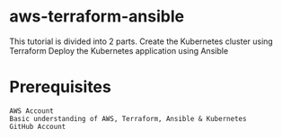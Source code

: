 # aws-terraform-ansible
This tutorial is divided into 2 parts.
	Create the Kubernetes cluster using Terraform
	Deploy the Kubernetes application using Ansible
# Prerequisites
	AWS Account
	Basic understanding of AWS, Terraform, Ansible & Kubernetes
	GitHub Account
